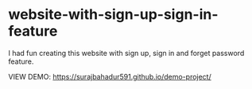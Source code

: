 # website-with-sign-up-sign-in-feature

I had fun creating this website with sign up, sign in and forget password feature.

VIEW DEMO: https://surajbahadur591.github.io/demo-project/
